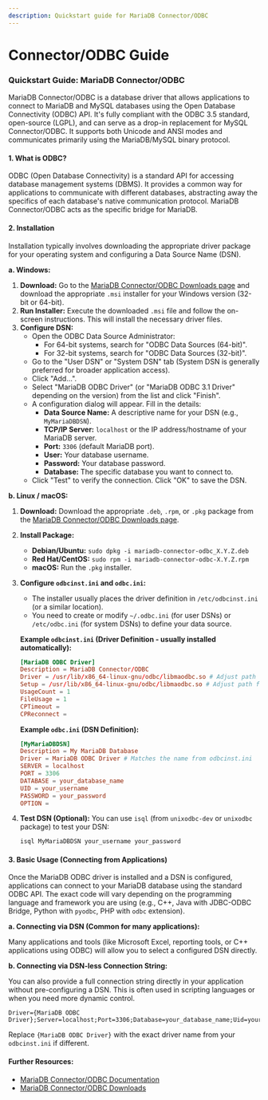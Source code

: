 ```yaml
---
description: Quickstart guide for MariaDB Connector/ODBC
---
```


# Connector/ODBC Guide

### Quickstart Guide: MariaDB Connector/ODBC

MariaDB Connector/ODBC is a database driver that allows applications to connect to MariaDB and MySQL databases using the Open Database Connectivity (ODBC) API. It's fully compliant with the ODBC 3.5 standard, open-source (LGPL), and can serve as a drop-in replacement for MySQL Connector/ODBC. It supports both Unicode and ANSI modes and communicates primarily using the MariaDB/MySQL binary protocol.

#### 1. What is ODBC?

ODBC (Open Database Connectivity) is a standard API for accessing database management systems (DBMS). It provides a common way for applications to communicate with different databases, abstracting away the specifics of each database's native communication protocol. MariaDB Connector/ODBC acts as the specific bridge for MariaDB.

#### 2. Installation

Installation typically involves downloading the appropriate driver package for your operating system and configuring a Data Source Name (DSN).

**a. Windows:**

1. **Download:** Go to the [MariaDB Connector/ODBC Downloads page](https://mariadb.com/downloads/#connectors) and download the appropriate `.msi` installer for your Windows version (32-bit or 64-bit).
2. **Run Installer:** Execute the downloaded `.msi` file and follow the on-screen instructions. This will install the necessary driver files.
3. **Configure DSN:**
   * Open the ODBC Data Source Administrator:
     * For 64-bit systems, search for "ODBC Data Sources (64-bit)".
     * For 32-bit systems, search for "ODBC Data Sources (32-bit)".
   * Go to the "User DSN" or "System DSN" tab (System DSN is generally preferred for broader application access).
   * Click "Add...".
   * Select "MariaDB ODBC Driver" (or "MariaDB ODBC 3.1 Driver" depending on the version) from the list and click "Finish".
   * A configuration dialog will appear. Fill in the details:
     * **Data Source Name:** A descriptive name for your DSN (e.g., `MyMariaDBDSN`).
     * **TCP/IP Server:** `localhost` or the IP address/hostname of your MariaDB server.
     * **Port:** `3306` (default MariaDB port).
     * **User:** Your database username.
     * **Password:** Your database password.
     * **Database:** The specific database you want to connect to.
   * Click "Test" to verify the connection. Click "OK" to save the DSN.

**b. Linux / macOS:**

1. **Download:** Download the appropriate `.deb`, `.rpm`, or `.pkg` package from the [MariaDB Connector/ODBC Downloads page](https://mariadb.com/downloads/#connectors).
2. **Install Package:**
   * **Debian/Ubuntu:** `sudo dpkg -i mariadb-connector-odbc_X.Y.Z.deb`
   * **Red Hat/CentOS:** `sudo rpm -i mariadb-connector-odbc-X.Y.Z.rpm`
   * **macOS:** Run the `.pkg` installer.
3.  **Configure `odbcinst.ini` and `odbc.ini`:**

    * The installer usually places the driver definition in `/etc/odbcinst.ini` (or a similar location).
    * You need to create or modify `~/.odbc.ini` (for user DSNs) or `/etc/odbc.ini` (for system DSNs) to define your data source.

    **Example `odbcinst.ini` (Driver Definition - usually installed automatically):**

    ```toml
    [MariaDB ODBC Driver]
    Description = MariaDB Connector/ODBC
    Driver = /usr/lib/x86_64-linux-gnu/odbc/libmaodbc.so # Adjust path for your system
    Setup = /usr/lib/x86_64-linux-gnu/odbc/libmaodbc.so # Adjust path for your system
    UsageCount = 1
    FileUsage = 1
    CPTimeout =
    CPReconnect =
    ```

    **Example `odbc.ini` (DSN Definition):**

    ```toml
    [MyMariaDBDSN]
    Description = My MariaDB Database
    Driver = MariaDB ODBC Driver # Matches the name from odbcinst.ini
    SERVER = localhost
    PORT = 3306
    DATABASE = your_database_name
    UID = your_username
    PASSWORD = your_password
    OPTION =
    ```
4.  **Test DSN (Optional):** You can use `isql` (from `unixodbc-dev` or `unixodbc` package) to test your DSN:

    ```bash
    isql MyMariaDBDSN your_username your_password
    ```

#### 3. Basic Usage (Connecting from Applications)

Once the MariaDB ODBC driver is installed and a DSN is configured, applications can connect to your MariaDB database using the standard ODBC API. The exact code will vary depending on the programming language and framework you are using (e.g., C++, Java with JDBC-ODBC Bridge, Python with `pyodbc`, PHP with `odbc` extension).

**a. Connecting via DSN (Common for many applications):**

Many applications and tools (like Microsoft Excel, reporting tools, or C++ applications using ODBC) will allow you to select a configured DSN directly.

**b. Connecting via DSN-less Connection String:**

You can also provide a full connection string directly in your application without pre-configuring a DSN. This is often used in scripting languages or when you need more dynamic control.

```
Driver={MariaDB ODBC Driver};Server=localhost;Port=3306;Database=your_database_name;Uid=your_username;Pwd=your_password;
```

Replace `{MariaDB ODBC Driver}` with the exact driver name from your `odbcinst.ini` if different.

#### Further Resources:

* [MariaDB Connector/ODBC Documentation](https://mariadb.net/docs/connectors/connectors-quickstart-guides/mariadb-connector-odbc-guide)
* [MariaDB Connector/ODBC Downloads](https://mariadb.com/downloads/#connectors)
